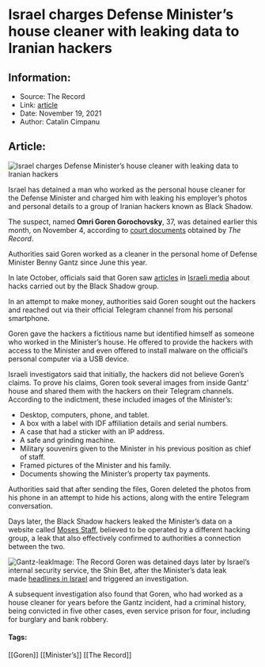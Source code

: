 # Israel charges Defense Minister’s house cleaner with leaking data to Iranian hackers
### 

## Information:
+ Source: The Record
+ Link: [article](https://therecord.media/israel-charges-defense-ministers-house-cleaner-with-leaking-data-to-iranian-hackers/)
+ Date: November 19, 2021
+ Author: Catalin Cimpanu


## Article:
![Israel charges Defense Minister’s house cleaner with leaking data to Iranian hackers](https://therecord.media/wp-content/uploads/2021/03/Israel-flag.jpg)

Israel has detained a man who worked as the personal house cleaner for the Defense Minister and charged him with leaking his employer’s photos and personal details to a group of Iranian hackers known as Black Shadow.


The suspect, named **Omri Goren Gorochovsky**, 37, was detained earlier this month, on November 4, according to [court documents](https://www.documentcloud.org/documents/21113493-goren-indictment) obtained by *The Record*.


Authorities said Goren worked as a cleaner in the personal home of Defense Minister Benny Gantz since June this year.


In late October, officials said that Goren saw [articles](https://www.jpost.com/jpost-tech/israeli-car-financing-company-hacked-private-information-held-for-ransom-661865) in [Israeli media](https://www.jpost.com/israel-news/iranian-hackers-breach-israeli-company-cyberserve-683529) about hacks carried out by the Black Shadow group.


In an attempt to make money, authorities said Goren sought out the hackers and reached out via their official Telegram channel from his personal smartphone.


Goren gave the hackers a fictitious name but identified himself as someone who worked in the Minister’s house. He offered to provide the hackers with access to the Minister and even offered to install malware on the official’s personal computer via a USB device.


Israeli investigators said that initially, the hackers did not believe Goren’s claims. To prove his claims, Goren took several images from inside Gantz’ house and shared them with the hackers on their Telegram channels. According to the indictment, these included images of the Minister’s:


* Desktop, computers, phone, and tablet.
* A box with a label with IDF affiliation details and serial numbers.
* A case that had a sticker with an IP address.
* A safe and grinding machine.
* Military souvenirs given to the Minister in his previous position as chief of staff.
* Framed pictures of the Minister and his family.
* Documents showing the Minister’s property tax payments.


Authorities said that after sending the files, Goren deleted the photos from his phone in an attempt to hide his actions, along with the entire Telegram conversation.


Days later, the Black Shadow hackers leaked the Minister’s data on a website called [Moses Staff](https://therecord.media/new-moses-staff-group-targets-israeli-organizations-in-destructive-attacks/), believed to be operated by a different hacking group, a leak that also effectively confirmed to authorities a connection between the two.


![Gantz-leak](https://www-therecord.recfut.com/wp-content/uploads/2021/11/Gantz-leak.png)Image: The Record
Goren was detained days later by Israel’s internal security service, the Shin Bet, after the Minister’s data leak made [headlines in Israel](https://www.ynet.co.il/digital/technews/article/bywetbe8t) and triggered an investigation.


A subsequent investigation also found that Goren, who had worked as a house cleaner for years before the Gantz incident, had a criminal history, being convicted in five other cases, even service prison for four, including for burglary and bank robbery.





#### Tags:
[[Goren]] [[Minister’s]] [[The Record]]
